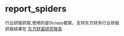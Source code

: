 # report_spiders
行业研报抓取,使用的是Scrapy框架，支持东方财务行业研报  
抓取结果在 [东方财富研究报告](https://github.com/manymore13/report)
